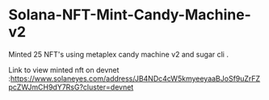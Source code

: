 # Solana-NFT-Mint-Candy-Machine-v2

Minted 25 NFT's using metaplex candy machine v2 and sugar cli .

Link to view minted nft on devnet :https://www.solaneyes.com/address/JB4NDc4cW5kmyeeyaaBJoSf9uZrFZpcZWJmCH9dY7RsG?cluster=devnet


